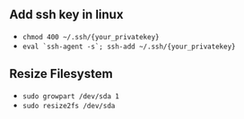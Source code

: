 ## Add ssh key in linux
 - `chmod 400 ~/.ssh/{your_privatekey}`
 - ``eval `ssh-agent -s`; ssh-add ~/.ssh/{your_privatekey}``

## Resize Filesystem
 - `sudo growpart /dev/sda 1` 
 - `sudo resize2fs /dev/sda`

